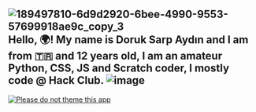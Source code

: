 ![189497810-6d9d2920-6bee-4990-9553-57699918ae9c_copy_3](https://user-images.githubusercontent.com/51460403/221982299-02c60eab-a989-48e3-90ab-e611fb0cc20c.jpg)
Hello, 🌍! My name is Doruk Sarp Aydın and I am from 🇹🇷 and 12 years old, I am an amateur Python, CSS, JS and Scratch coder, I mostly code @ Hack Club.
![image](https://user-images.githubusercontent.com/51460403/222978345-26728262-41f7-4322-98fb-6e1b9ce54e5f.png)
----------------
[![Please do not theme this app](https://stopthemingmy.app/badge.svg)](https://stopthemingmy.app)
